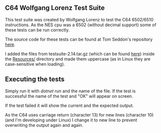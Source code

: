## C64 Wolfgang Lorenz Test Suite

This test suite was created by Wolfgang Lorenz to test the C64 6502/6510 instructions. As the NES cpu was a 6502 (without decimal support) some of these tests can be run correctly.

The source code for these tests can be found at Tom Seddon's repository [here](https://github.com/tom-seddon/lorenz-testsuite-beeb/tree/main/ascii-src).

I added the files from testsuite-2.14.tar.gz (which can be found [here](http://www.zimmers.net/anonftp/pub/cbm/crossplatform/emulators/pc64/)) inside the [Resources/](./Resources/) directory and made them uppercase (as in Linux they are case-sensitive when loading).

## Executing the tests

Simply run it with _dotnet run_ and the name of the file. If the test is successful the name of the test and "OK" will appear on screen.

If the test failed it will show the current and the expected output.

As the C64 uses carriage return (character 13) for new lines (character 10) (and I'm developing under Linux) I change it to new line to prevent overwriting the output again and again.